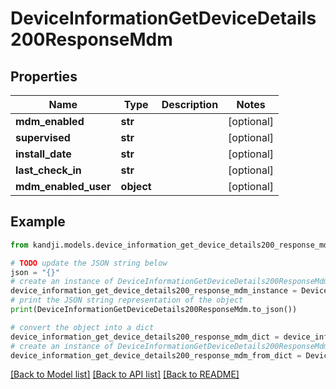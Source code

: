 # DeviceInformationGetDeviceDetails200ResponseMdm


## Properties

Name | Type | Description | Notes
------------ | ------------- | ------------- | -------------
**mdm_enabled** | **str** |  | [optional] 
**supervised** | **str** |  | [optional] 
**install_date** | **str** |  | [optional] 
**last_check_in** | **str** |  | [optional] 
**mdm_enabled_user** | **object** |  | [optional] 

## Example

```python
from kandji.models.device_information_get_device_details200_response_mdm import DeviceInformationGetDeviceDetails200ResponseMdm

# TODO update the JSON string below
json = "{}"
# create an instance of DeviceInformationGetDeviceDetails200ResponseMdm from a JSON string
device_information_get_device_details200_response_mdm_instance = DeviceInformationGetDeviceDetails200ResponseMdm.from_json(json)
# print the JSON string representation of the object
print(DeviceInformationGetDeviceDetails200ResponseMdm.to_json())

# convert the object into a dict
device_information_get_device_details200_response_mdm_dict = device_information_get_device_details200_response_mdm_instance.to_dict()
# create an instance of DeviceInformationGetDeviceDetails200ResponseMdm from a dict
device_information_get_device_details200_response_mdm_from_dict = DeviceInformationGetDeviceDetails200ResponseMdm.from_dict(device_information_get_device_details200_response_mdm_dict)
```
[[Back to Model list]](../README.md#documentation-for-models) [[Back to API list]](../README.md#documentation-for-api-endpoints) [[Back to README]](../README.md)


